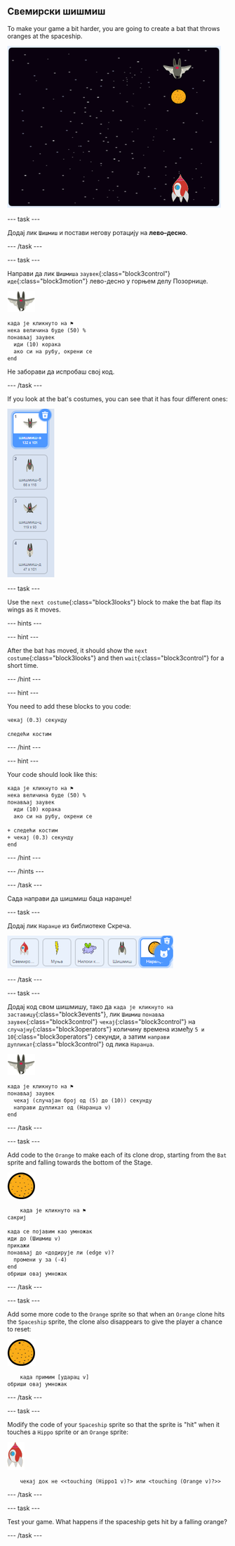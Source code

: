 ## Свемирски шишмиш

To make your game a bit harder, you are going to create a bat that throws oranges at the spaceship.

![шишмиш који баца наранџу на свемирски брод](images/bat-oranges.png)

\--- task \---

Додај лик `Шишмиш` и постави негову ротацију на **лево–десно**.

\--- /task \---

\--- task \---

Направи да лик `Шишмиша` `заувек`{:class="block3control"} `иде`{:class="block3motion"} лево-десно у горњем делу Позорнице.

![лик шишмиша](images/bat-sprite.png)

```blocks3
када је кликнуто на ⚑
нека величина буде (50) %
понављај заувек 
  иди (10) корака
  ако си на рубу, окрени се
end
```

Не заборави да испробаш свој код.

\--- /task \---

If you look at the bat's costumes, you can see that it has four different ones:

![снимак екрана](images/invaders-bat-costume.png)

\--- task \---

Use the `next costume`{:class="block3looks"} block to make the bat flap its wings as it moves.

\--- hints \---

\--- hint \---

After the bat has moved, it should show the `next costume`{:class="block3looks"} and then `wait`{:class="block3control"} for a short time.

\--- /hint \---

\--- hint \---

You need to add these blocks to you code:

```blocks3
чекај (0.3) секунду

следећи костим
```

\--- /hint \---

\--- hint \---

Your code should look like this:

```blocks3
када је кликнуто на ⚑
нека величина буде (50) %
понављај заувек 
  иди (10) корака
  ако си на рубу, окрени се

+ следећи костим
+ чекај (0.3) секунду
end
```

\--- /hint \---

\--- /hints \---

\--- /task \---

Сада направи да шишмиш баца наранџе!

\--- task \---

Додај лик `Наранџе` из библиотеке Скреча.

![снимак екрана](images/invaders-orange.png)

\--- /task \---

\--- task \---

Додај код свом шишмишу, тако да `када је кликнуто на заставицу`{:class="block3events"}, лик `Шишмиш` `понавља заувек`{:class="block3control"} `чекај`{:class="block3control"} на `случајну`{:class="block3operators"} количину времена између `5 и 10`{:class="block3operators"} секунди, а затим `направи дупликат`{:class="block3control"} од лика `Наранџа`.

![лик шишмиша](images/bat-sprite.png)

```blocks3
када је кликнуто на ⚑
понављај заувек 
  чекај (случајан број од (5) до (10)) секунду
  направи дупликат од (Наранџа v)
end
```

\--- /task \---

\--- task \---

Add code to the `Orange` to make each of its clone drop, starting from the `Bat` sprite and falling towards the bottom of the Stage.

![лик наранџе](images/orange-sprite.png)

```blocks3
    када је кликнуто на ⚑
сакриј

када се појавим као умножак
иди до (Шишмиш v)
прикажи
понављај до <додирује ли (edge v)? 
  промени y за (-4)
end
обриши овај умножак
```

\--- /task \---

\--- task \---

Add some more code to the `Orange` sprite so that when an `Orange` clone hits the `Spaceship` sprite, the clone also disappears to give the player a chance to reset:

![лик наранџе](images/orange-sprite.png)

```blocks3
    када примим [ударац v]
обриши овај умножак
```

\--- /task \---

\--- task \---

Modify the code of your `Spaceship` sprite so that the sprite is "hit" when it touches a `Hippo` sprite or an `Orange` sprite:

![лик ракете](images/rocket-sprite.png)

```blocks3
    чекај док не <<touching (Hippo1 v)?> или <touching (Orange v)?>>
```

\--- /task \---

\--- task \---

Test your game. What happens if the spaceship gets hit by a falling orange?

\--- /task \---